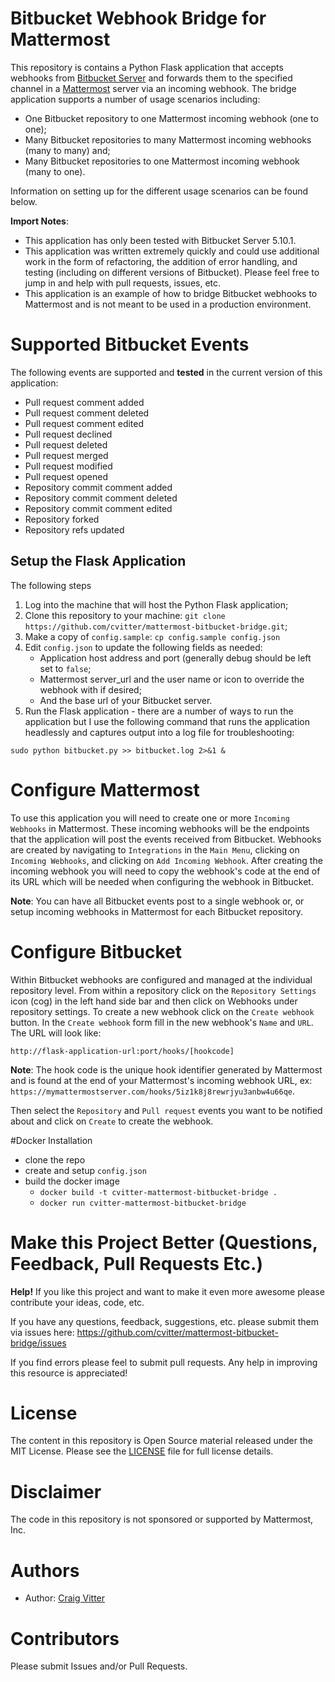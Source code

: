 # Bitbucket Webhook Bridge for Mattermost

This repository is contains a Python Flask application that accepts webhooks from [Bitbucket
Server](https://www.atlassian.com/software/bitbucket/server) and forwards them to the specified
channel in a [Mattermost](https://mattermost.com) server via an incoming webhook. The bridge application
supports a number of usage scenarios including:

* One Bitbucket repository to one Mattermost incoming webhook (one to one);
* Many Bitbucket repositories to many Mattermost incoming webhooks (many to many) and;
* Many Bitbucket repositories to one Mattermost incoming webhook (many to one).

Information on setting up for the different usage scenarios can be found below.
 
 **Import Notes**:
 * This application has only been tested with Bitbucket Server 5.10.1. 
 * This application was written extremely quickly and could use additional work in the form of refactoring, the addition of error handling, and testing (including on different versions of Bitbucket). Please feel free to jump in and help with pull requests, issues, etc.
 * This application is an example of how to bridge Bitbucket webhooks to Mattermost and is not 
 meant to be used in a production environment.
 
 # Supported Bitbucket Events
 
 The following events are supported and **tested** in the current version of this application:
 
* Pull request comment added
* Pull request comment deleted
* Pull request comment edited
* Pull request declined
* Pull request deleted
* Pull request merged
* Pull request modified
* Pull request opened
* Repository commit comment added
* Repository commit comment deleted
* Repository commit comment edited
* Repository forked
* Repository refs updated

## Setup the Flask Application

The following steps

1. Log into the machine that will host the Python Flask application;
2. Clone this repository to your machine: `git clone https://github.com/cvitter/mattermost-bitbucket-bridge.git`;
3. Make a copy of `config.sample`: `cp config.sample config.json`
4. Edit `config.json` to update the following fields as needed:
   * Application host address and port (generally debug should be left set to `false`;
   * Mattermost server_url and the user name or icon to override the webhook with if desired;
   * And the base url of your Bitbucket server.
5. Run the Flask application - there are a number of ways to run the application but I use the following command that runs the application headlessly and captures output into a log file for troubleshooting:

```
sudo python bitbucket.py >> bitbucket.log 2>&1 &
```

# Configure Mattermost

To use this application you will need to create one or more `Incoming Webhooks` in Mattermost. These incoming webhooks will be the endpoints that the application will post the events received from Bitbucket. Webhooks are created by navigating to `Integrations` in the `Main Menu`, clicking on ` Incoming Webhooks`, and clicking on `Add Incoming Webhook`. After creating the incoming webhook you will need to copy the webhook's code at the end of its URL which will be needed when configuring the webhook in Bitbucket.

**Note**: You can have all Bitbucket events post to a single webhook or, or setup incoming webhooks in Mattermost for each Bitbucket repository.

# Configure Bitbucket

Within Bitbucket webhooks are configured and managed at the individual repository level. From within a repository click on the `Repository Settings` icon (cog) in the left hand side bar and then click on Webhooks under repository settings. To create a new webhook click on the `Create webhook` button. In the `Create webhook` form fill in the new webhook's `Name` and `URL`. The URL will look like:

```
http://flask-application-url:port/hooks/[hookcode]
```
**Note**: The hook code is the unique hook identifier generated by Mattermost and is found at the end of your Mattermost's incoming webhook URL, ex: `https://mymattermostserver.com/hooks/5iz1k8j8rewrjyu3anbw4u66qe`.

Then select the `Repository` and `Pull request` events you want to be notified about and click on `Create` to create the webhook.

#Docker Installation
  - clone the repo
  - create and setup `config.json`
  - build the docker image
    - ```docker build -t cvitter-mattermost-bitbucket-bridge .```
    - ```docker run cvitter-mattermost-bitbucket-bridge```


# Make this Project Better (Questions, Feedback, Pull Requests Etc.)

**Help!** If you like this project and want to make it even more awesome please contribute your ideas,
code, etc.

If you have any questions, feedback, suggestions, etc. please submit them via issues here: https://github.com/cvitter/mattermost-bitbucket-bridge/issues

If you find errors please feel to submit pull requests. Any help in improving this resource is appreciated!

# License
The content in this repository is Open Source material released under the MIT License. Please see the [LICENSE](LICENSE) file for full license details.

# Disclaimer

The code in this repository is not sponsored or supported by Mattermost, Inc.

# Authors
* Author: [Craig Vitter](https://github.com/cvitter)

# Contributors 
Please submit Issues and/or Pull Requests.
